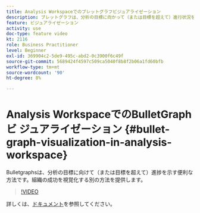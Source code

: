 ```yaml
---
title: Analysis Workspaceでのブレットグラフビジュアライゼーション
description: ブレットグラフは、分析の目標に向かって（または目標を超えて）進行状況を示す便利な方法です。 組織の成功を視覚化する別の方法を提供します。
feature: ビジュアライゼーション
activity: use
doc-type: feature video
kt: 2116
role: Business Practitioner
level: Beginner
exl-id: 369904c2-5de9-495c-abd2-0c3900f6c49f
source-git-commit: 5689424f4597c509ca5040f8b8f2b06a1fd60bfb
workflow-type: tm+mt
source-wordcount: '90'
ht-degree: 8%

---
```


#  Analysis WorkspaceでのBulletGraphビ  ジュアライゼーション {#bullet-graph-visualization-in-analysis-workspace}

 Bulletgraphsは、分析の目標に向けて（または目標を超えて）進捗を示す便利な方法です。組織の成功を視覚化する別の方法を提供します。

>[!VIDEO](https://video.tv.adobe.com/v/23989/?quality=12)

詳しくは、[ドキュメント](https://experienceleague.adobe.com/docs/analytics/analyze/analysis-workspace/visualizations/bullet-graph.html?lang=en)を参照してください。
